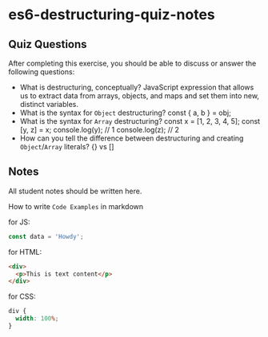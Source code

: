 # es6-destructuring-quiz-notes

## Quiz Questions

After completing this exercise, you should be able to discuss or answer the following questions:

- What is destructuring, conceptually?
  JavaScript expression that allows us to extract data from arrays, objects, and maps and set them into new, distinct variables.
- What is the syntax for `Object` destructuring?
  const { a, b } = obj;
- What is the syntax for `Array` destructuring?
  const x = [1, 2, 3, 4, 5];
  const [y, z] = x;
  console.log(y); // 1
  console.log(z); // 2
- How can you tell the difference between destructuring and creating `Object`/`Array` literals?
  {} vs []

## Notes

All student notes should be written here.

How to write `Code Examples` in markdown

for JS:

```javascript
const data = 'Howdy';
```

for HTML:

```html
<div>
  <p>This is text content</p>
</div>
```

for CSS:

```css
div {
  width: 100%;
}
```
